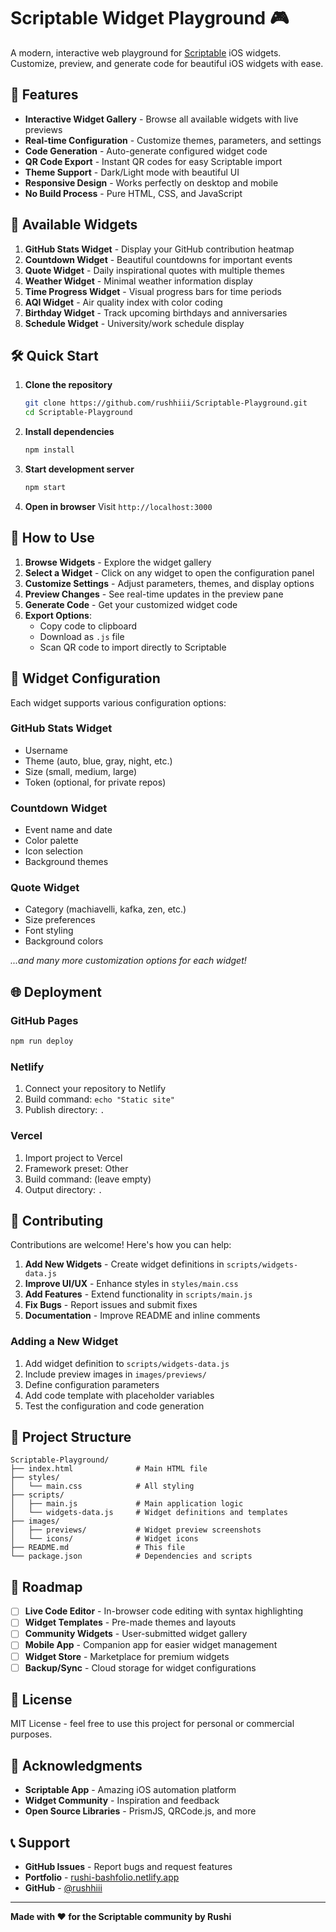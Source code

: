 # Scriptable Widget Playground 🎮

A modern, interactive web playground for [Scriptable](https://scriptable.app) iOS widgets. Customize, preview, and generate code for beautiful iOS widgets with ease.

## 🚀 Features

- **Interactive Widget Gallery** - Browse all available widgets with live previews
- **Real-time Configuration** - Customize themes, parameters, and settings
- **Code Generation** - Auto-generate configured widget code
- **QR Code Export** - Instant QR codes for easy Scriptable import
- **Theme Support** - Dark/Light mode with beautiful UI
- **Responsive Design** - Works perfectly on desktop and mobile
- **No Build Process** - Pure HTML, CSS, and JavaScript

## 🎯 Available Widgets

1. **GitHub Stats Widget** - Display your GitHub contribution heatmap
2. **Countdown Widget** - Beautiful countdowns for important events
3. **Quote Widget** - Daily inspirational quotes with multiple themes
4. **Weather Widget** - Minimal weather information display
5. **Time Progress Widget** - Visual progress bars for time periods
6. **AQI Widget** - Air quality index with color coding
7. **Birthday Widget** - Track upcoming birthdays and anniversaries
8. **Schedule Widget** - University/work schedule display

## 🛠️ Quick Start

1. **Clone the repository**
   ```bash
   git clone https://github.com/rushhiii/Scriptable-Playground.git
   cd Scriptable-Playground
   ```

2. **Install dependencies**
   ```bash
   npm install
   ```

3. **Start development server**
   ```bash
   npm start
   ```

4. **Open in browser**
   Visit `http://localhost:3000`

## 🎨 How to Use

1. **Browse Widgets** - Explore the widget gallery
2. **Select a Widget** - Click on any widget to open the configuration panel
3. **Customize Settings** - Adjust parameters, themes, and display options
4. **Preview Changes** - See real-time updates in the preview pane
5. **Generate Code** - Get your customized widget code
6. **Export Options**:
   - Copy code to clipboard
   - Download as `.js` file
   - Scan QR code to import directly to Scriptable

## 📱 Widget Configuration

Each widget supports various configuration options:

### GitHub Stats Widget
- Username
- Theme (auto, blue, gray, night, etc.)
- Size (small, medium, large)
- Token (optional, for private repos)

### Countdown Widget
- Event name and date
- Color palette
- Icon selection
- Background themes

### Quote Widget
- Category (machiavelli, kafka, zen, etc.)
- Size preferences
- Font styling
- Background colors

*...and many more customization options for each widget!*

## 🌐 Deployment

### GitHub Pages
```bash
npm run deploy
```

### Netlify
1. Connect your repository to Netlify
2. Build command: `echo "Static site"`
3. Publish directory: `.`

### Vercel
1. Import project to Vercel
2. Framework preset: Other
3. Build command: (leave empty)
4. Output directory: `.`

## 🤝 Contributing

Contributions are welcome! Here's how you can help:

1. **Add New Widgets** - Create widget definitions in `scripts/widgets-data.js`
2. **Improve UI/UX** - Enhance styles in `styles/main.css`
3. **Add Features** - Extend functionality in `scripts/main.js`
4. **Fix Bugs** - Report issues and submit fixes
5. **Documentation** - Improve README and inline comments

### Adding a New Widget

1. Add widget definition to `scripts/widgets-data.js`
2. Include preview images in `images/previews/`
3. Define configuration parameters
4. Add code template with placeholder variables
5. Test the configuration and code generation

## 📁 Project Structure

```
Scriptable-Playground/
├── index.html              # Main HTML file
├── styles/
│   └── main.css            # All styling
├── scripts/
│   ├── main.js             # Main application logic
│   └── widgets-data.js     # Widget definitions and templates
├── images/
│   ├── previews/           # Widget preview screenshots
│   └── icons/              # Widget icons
├── README.md               # This file
└── package.json            # Dependencies and scripts
```

## 🎯 Roadmap

- [ ] **Live Code Editor** - In-browser code editing with syntax highlighting
- [ ] **Widget Templates** - Pre-made themes and layouts
- [ ] **Community Widgets** - User-submitted widget gallery
- [ ] **Mobile App** - Companion app for easier widget management
- [ ] **Widget Store** - Marketplace for premium widgets
- [ ] **Backup/Sync** - Cloud storage for widget configurations

## 📄 License

MIT License - feel free to use this project for personal or commercial purposes.

## 🙏 Acknowledgments

- **Scriptable App** - Amazing iOS automation platform
- **Widget Community** - Inspiration and feedback
- **Open Source Libraries** - PrismJS, QRCode.js, and more

## 📞 Support

- **GitHub Issues** - Report bugs and request features
- **Portfolio** - [rushi-bashfolio.netlify.app](https://rushi-bashfolio.netlify.app)
- **GitHub** - [@rushhiii](https://github.com/rushhiii)

---

**Made with ❤️ for the Scriptable community by Rushi**
